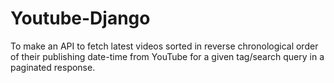 # Youtube-Django
To make an API to fetch latest videos sorted in reverse chronological order of their publishing date-time from YouTube for a given tag/search query in a paginated response.
